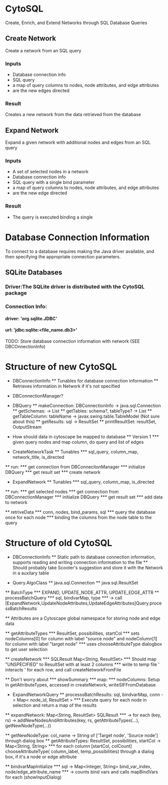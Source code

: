 # CytoSQL
Create, Enrich, and Extend Networks through SQL Database Queries

## Create Network
Create a network from an SQL query

### Inputs
* Database connection info
* SQL query
* a map of query columns to nodes, node attributes, and edge attributes
* are the new edges directed

### Result
Creates a new network from the data retrieved from the database

## Expand Network
Expand a given network with additional nodes and edges from an SQL query

### Inputs
* A set of selected nodes in a network
* Database connection info
* SQL query with a single bind parameter
* a map of query columns to nodes, node attributes, and edge attributes
* are the new edge directed

### Result
* The query is executed binding a single 


# Database Connection Information
To connect to a database requires making the Java driver available, and then specifying the appropriate connection parameters.

## SQLite Databases
### Driver:The SQLite driver is distributed with the CytoSQL package
### Connection Info:
#### driver: 'org.sqlite.JDBC'
#### url: 'jdbc:sqlite:<file_name.db3>'






TODO:
   Store database connection information with network (SEE DBCOnnectionInfo)



# Structure of new CytoSQL

* DBConnectionInfo
** Tunables for database connection information
** Retrieves information in Network if it's not specified

* DBConnectionManager?

* DBQuery
** makeConnection: DBConnectionInfo -> java.sql.Connection
** getSchemas: -> List<String>
** getTables: schema?, tableType? -> List<String>
** getTableColumn: tableName -> javax.swing.table.TableModel  (Not sure about this)
** getResults: sql -> ResultSet
** printResultSet: resultSet, OutputStream


* How should data in cytoscape be mapped to database
** Version 1
***  given query nodes and map column, do query and list of edges 


* CreateNetworkTask
** Tunables
*** sql_query, column_map, network_title, is_directed

** run:
*** get connection from DBConnecitonManager
*** initialize DBQuery
*** get result set
*** create network

* ExpandNetwork
** Tunables
*** sql_query, column_map, is_directed

** run:
*** get selected nodes
*** get connection from DBConnectionManager
*** initialize DBQuery
*** get result set
*** add data to network

** retriveData
*** conn, nodes, bind_params, sql
*** query the database once for each node
*** binding the columns from the node table to the query


# Structure of old CytoSQL


* DBConnectionInfo
** Static path to database connection information, supports reading and writing connection information to the file
** Should probably take Scooter's suggestion and store it with the Network in a auxilary table

* Query.AlgoClass
** java.sql.Connection
** java.sql.ResultSet

** BatchType
*** EXPAND, UPDATE_NODE_ATTR, UPDATE_EDGE_ATTR
** processBatchQuery
***  sql, bindvarMap, type
***  -> call [ExpandNetwork,UpdateNodeAttributes,UpdateEdgeAttributes]Query.processBatchResults

** Attributes are a Cytoscape global namespace for storing node and edge data 

** getAttributeTypes
*** ResultSet, possibilities, startCol
*** sets nodeColumns[0] for column with label "source node" and nodeColumn[1] for column with label "target node"
***  uses chooseAttributeType dialogbox to get user selection

** createNetwork
*** SQLResult Map<String, ResultSet>
***   Should map "UNSPECIFIED" to ResultSet with at least 2 columns
***   write to temp file '<col1> interacts <col2>' for each row, and call createNetworkFromFile
      
      
** Don't worry about
*** showSummary
*** map:
*** nodeColumns: Setup in getAttributeTypes, accessed in createNetwork, writeSIFFromDatabase

* ExpandNetworkQuery
** processsBatchResults: sql, bindvarMap, conn -> Map< node_id, ResultSet > 
*** Execute query for each node in selection and return a map of the results

** expandNetwork: Map<String, ResultSet> SQLResult
*** -> for each (key, rs) -> addNewNodesAndAttributes(key, rs, getAttributeTypes(...), getNewNodeType(...))

** getNewNodeType: col_name -> String of ['Target node', 'Source node'] through dialog box
** getAttributeTypes: ResultSet, possibilities, startCol -> Map<String, String>
*** for each column [startCol, colCount] chooseAttributeType( column_label, temp_possibilities) through a dialog box, if it's a node or edge attribute

** bindvarMapInitialize
*** sql -> Map<Integer, String> bind_var_index, node/edge_attribute_name
***  -> counts bind vars and calls mapBindVars for each (showInputDialog)


